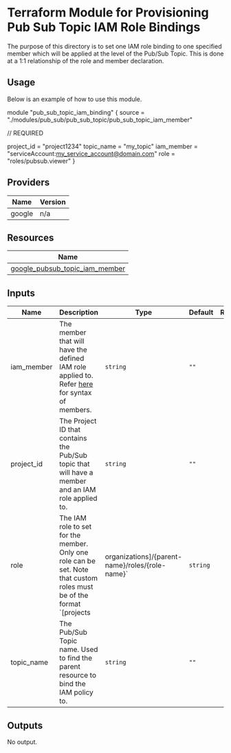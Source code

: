 # Terraform Module for Provisioning Pub Sub Topic IAM Role Bindings

The purpose of this directory is to set one IAM role binding to one specified member which will be applied at the level of the Pub/Sub Topic. This is done at a 1:1 relationship of the role and member declaration.

## Usage

Below is an example of how to use this module.

module "pub_sub_topic_iam_binding" {
  source = "./modules/pub_sub/pub_sub_topic/pub_sub_topic_iam_member"

  // REQUIRED

  project_id = "project1234"
  topic_name = "my_topic"
  iam_member = "serviceAccount:my_service_account@domain.com"
  role       = "roles/pubsub.viewer"
}

## Providers

| Name | Version |
|------|---------|
| google | n/a |

## Resources

| Name |
|------|
| [google_pubsub_topic_iam_member](https://registry.terraform.io/providers/hashicorp/google/latest/docs/resources/pubsub_topic_iam_member) |

## Inputs

| Name | Description | Type | Default | Required |
|------|-------------|------|---------|:--------:|
| iam\_member | The member that will have the defined IAM role applied to. Refer [here](https://registry.terraform.io/providers/hashicorp/google/latest/docs/resources/pubsub_topic_iam) for syntax of members. | `string` | `""` | no |
| project\_id | The Project ID that contains the Pub/Sub topic that will have a member and an IAM role applied to. | `string` | `""` | no |
| role | The IAM role to set for the member. Only one role can be set. Note that custom roles must be of the format `[projects|organizations]/{parent-name}/roles/{role-name}` | `string` | `""` | no |
| topic\_name | The Pub/Sub Topic name. Used to find the parent resource to bind the IAM policy to. | `string` | `""` | no |

## Outputs

No output.